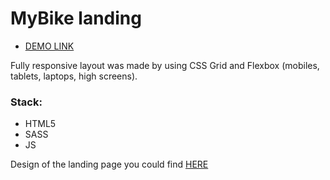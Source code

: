 # MyBike landing
- [DEMO LINK](https://artem-nasadchuk.github.io/MyBike-landing/)

Fully responsive layout was made by using CSS Grid and Flexbox (mobiles, tablets, laptops, high screens).
### Stack:
- HTML5
- SASS
- JS

Design of the landing page you could find [HERE](https://www.figma.com/file/Ic3SlZjkATYaS7uTifZAIk/BIKE?node-id=0%3A1&t=2mWM0EfFUfjiTp9z-0)
